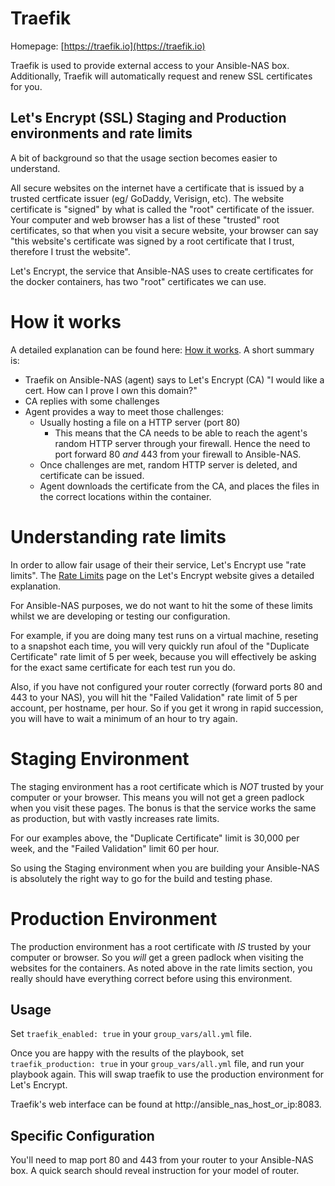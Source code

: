 # Traefik

Homepage: [https://traefik.io](https://traefik.io)

Traefik is used to provide external access to your Ansible-NAS box. Additionally, Traefik will automatically request and renew SSL certificates for you.

## Let's Encrypt (SSL) Staging and Production environments and rate limits

A bit of background so that the usage section becomes easier to understand.

All secure websites on the internet have a certificate that is issued by a trusted certficate
issuer (eg/ GoDaddy, Verisign, etc). The website certificate is "signed" by what is called the "root" certificate of the issuer. Your computer and web browser has a list of these "trusted"
root certificates, so that when you visit a secure website, your browser can say "this website's
certificate was signed by a root certificate that I trust, therefore I trust the website".

Let's Encrypt, the service that Ansible-NAS uses to create certificates for the docker containers,
has two "root" certificates we can use.

# How it works

A detailed explanation can be found here: [How it works](https://letsencrypt.org/how-it-works/). A short summary is:

* Traefik on Ansible-NAS (agent) says to Let's Encrypt (CA) "I would like a cert. How can I prove I own this domain?"
* CA replies with some challenges
* Agent provides a way to meet those challenges:
  * Usually hosting a file on a HTTP server (port 80)
    * This means that the CA needs to be able to reach the agent's random HTTP server through your firewall. Hence the need to port forward 80 *and* 443 from your firewall to Ansible-NAS.
  * Once challenges are met, random HTTP server is deleted, and certificate can be issued.
  * Agent downloads the certificate from the CA, and places the files in the correct locations within the container.

# Understanding rate limits

In order to allow fair usage of their their service, Let's Encrypt use "rate limits".
The [Rate Limits](https://letsencrypt.org/docs/rate-limits/) page on the Let's Encrypt website
gives a detailed explanation.

For Ansible-NAS purposes, we do not want to hit the some of these limits whilst we are developing or testing our configuration.

For example, if you are doing many test runs on a virtual machine, reseting to a snapshot each time, you will very quickly run afoul of the "Duplicate Certificate" rate limit of 5 per week, because you will effectively be asking for the exact same certificate for each test run you do.

Also, if you have not configured your router correctly (forward ports 80 and 443 to your NAS), you will hit the "Failed Validation" rate limit of 5 per account, per hostname, per hour. So if you get it wrong in rapid succession, you will have to wait a minimum of an hour to try again.

# Staging Environment

The staging environment has a root certificate which is *NOT* trusted by your computer or your browser. This means you will not get a green padlock when you visit these pages. The bonus is that the service works the same as production, but with vastly increases rate limits.

For our examples above, the "Duplicate Certificate" limit is 30,000 per week, and the "Failed Validation" limit 60 per hour.

So using the Staging environment when you are building your Ansible-NAS is absolutely the right way to go for the build and testing phase.

# Production Environment

The production environment has a root certificate with *IS* trusted by your computer or browser. So you *will* get a green padlock when visiting the websites for the containers. As noted above in the rate limits section, you really should have everything correct before using this environment.

## Usage

Set `traefik_enabled: true` in your `group_vars/all.yml` file.

Once you are happy with the results of the playbook, set `traefik_production: true` in your `group_vars/all.yml` file, and run your playbook again. This will swap traefik to use the production environment for Let's Encrypt.

Traefik's web interface can be found at http://ansible_nas_host_or_ip:8083.

## Specific Configuration

You'll need to map port 80 and 443 from your router to your Ansible-NAS box. A quick search should reveal instruction for your model of router.